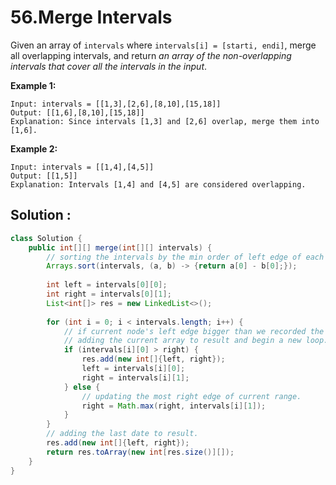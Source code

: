 # 56.Merge Intervals

Given an array of `intervals` where `intervals[i] = [starti, endi]`, merge all overlapping intervals, and return *an array of the non-overlapping intervals that cover all the intervals in the input*.

 

**Example 1:**

```
Input: intervals = [[1,3],[2,6],[8,10],[15,18]]
Output: [[1,6],[8,10],[15,18]]
Explanation: Since intervals [1,3] and [2,6] overlap, merge them into [1,6].
```

**Example 2:**

```
Input: intervals = [[1,4],[4,5]]
Output: [[1,5]]
Explanation: Intervals [1,4] and [4,5] are considered overlapping.
```





## Solution :

```java
class Solution {
    public int[][] merge(int[][] intervals) {
      	// sorting the intervals by the min order of left edge of each node.
        Arrays.sort(intervals, (a, b) -> {return a[0] - b[0];});
        
        int left = intervals[0][0];
        int right = intervals[0][1];
        List<int[]> res = new LinkedList<>();
        
        for (int i = 0; i < intervals.length; i++) {
          	// if current node's left edge bigger than we recorded the most right edge
          	// adding the current array to result and begin a new loop.
            if (intervals[i][0] > right) {
                res.add(new int[]{left, right});
                left = intervals[i][0];
                right = intervals[i][1];
            } else {
              	// updating the most right edge of current range.
                right = Math.max(right, intervals[i][1]);
            }
        }
        // adding the last date to result.
        res.add(new int[]{left, right});
        return res.toArray(new int[res.size()][]);
    }
}
```

